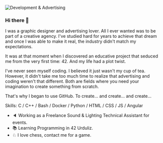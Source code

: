 ![Development & Advertising](https://github.com/cdiaz-fl/imgs/blob/main/ProfileBanner.jpeg)
### Hi there 👋

I was a graphic designer and advertising lover. All I ever wanted was to be part of a creative agency. I've studied hard for years to achieve that dream and once I was able to make it real, the industry didn't match my expectations. 

It was at that moment when I discovered an educative project that seduced me from the very first time: 42. And my life had a plot twist.

I've never seen myself coding. I believed it just wasn't my cup of tea. However, it didn't take me too much time to realize that advertising and coding weren't that different. Both are fields where you need your imagination to create something from scratch.

That's why I began to use GitHub. To create... and create... and create...

Skills: C / C++ / Bash / Docker / Python / HTML / CSS / JS / Angular

- 🔈 Working as a Freelance Sound & Lighting Technical Assistant for events. 
- 📚 Learning Programming in 42 Urduliz. 
- ♘  I love chess, contact me for a game.

